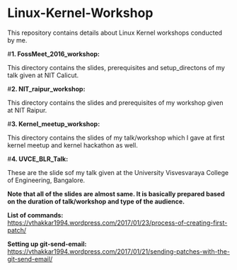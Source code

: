 # Linux-Kernel-Workshop

This repository contains details about Linux Kernel workshops conducted by me.

#**1. FossMeet_2016_workshop:**

This directory contains the slides, prerequisites and setup_directons of my talk given at NIT Calicut.

#**2. NIT_raipur_workshop:**

This directory contains the slides and prerequisites of my workshop given at NIT Raipur.

#**3. Kernel_meetup_workshop:**

This directory contains the slides of my talk/workshop which I gave at first kernel meetup and kernel hackathon as well.

#**4. UVCE_BLR_Talk:**

These are the slide sof my talk given at the University Visvesvaraya College of Engineering, Bangalore.

**Note that all of the slides are almost same. It is basically prepared based on the duration of talk/workshop and type of the audience.** 

**List of commands:** https://vthakkar1994.wordpress.com/2017/01/23/process-of-creating-first-patch/

**Setting up git-send-email:** https://vthakkar1994.wordpress.com/2017/01/21/sending-patches-with-the-git-send-email/
